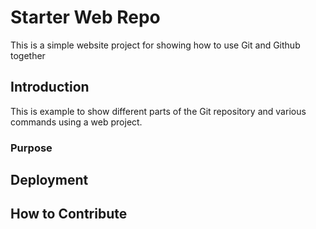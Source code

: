 # Starter Web Repo

This is a simple website project for showing how to use Git and Github together

## Introduction

This is example to show different parts of the Git repository and various commands using a web project.

### Purpose

## Deployment

## How to Contribute